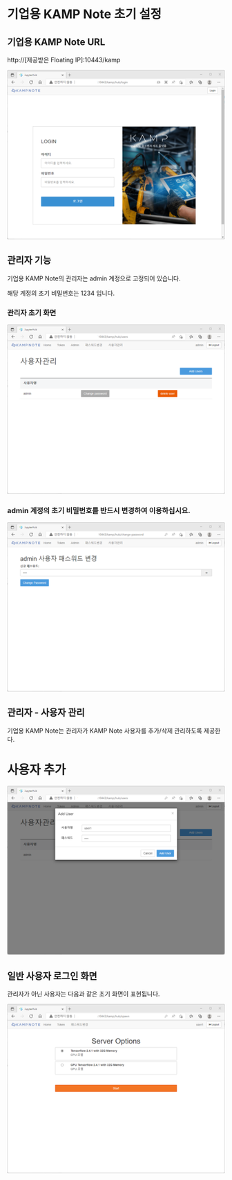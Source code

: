 # 기업용 KAMP Note 초기 설정

## 기업용 KAMP Note URL

http://[제공받은 Floating IP]:10443/kamp

![main](./images/main_login.png)

## 관리자 기능

기업용 KAMP Note의 관리자는 admin 계정으로 고정되어 있습니다.

해당 계정의 초기 비밀번호는 1234 입니다.

### 관리자 초기 화면

![usermanage](./images/main_admin_user_manager.png)

### admin 계정의 초기 비밀번호를 반드시 변경하여 이용하십시요.

![chpwd](./images/chpwd.png)

## 관리자 - 사용자 관리

기업용 KAMP Note는 관리자가 KAMP Note 사용자를 추가/삭제 관리하도록 제공한다.

# 사용자 추가

![adduser](./images/admin_add_user.png)

## 일반 사용자 로그인 화면

관리자가 아닌 사용자는 다음과 같은 초기 화면이 표현됩니다.

![user_main](./images/user_main.png)
